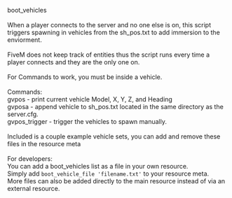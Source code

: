 boot_vehicles
<br><br>
When a player connects to the server and no one else is on, this script triggers spawning in vehicles from the sh_pos.txt to add immersion to the enviorment.
<br><br>
FiveM does not keep track of entities thus the script runs every time a player connects and they are the only one on.
<br><br>
For Commands to work, you must be inside a vehicle.
<br><br>
Commands:
<br>
gvpos - print current vehicle Model, X, Y, Z, and Heading
<br>
gvposa - append vehicle to sh_pos.txt located in the same directory as the server.cfg.
<br>
gvpos_trigger - trigger the vehicles to spawn manually.
<br><br>
Included is a couple example vehicle sets, you can add and remove these files in the resource meta
<br><br>
For developers:
<br>
You can add a boot_vehicles list as a file in your own resource.
<br>
Simply add `boot_vehicle_file 'filename.txt'` to your resource meta.
<br>
More files can also be added directly to the main resource instead of via an external resource.
